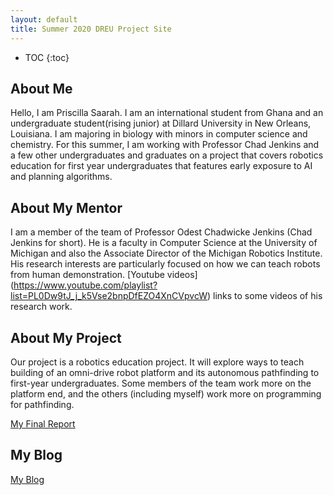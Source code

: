 ```yaml
---
layout: default
title: Summer 2020 DREU Project Site
---
```


* TOC
{:toc}

## About Me

Hello, I am Priscilla Saarah. I am an international student from Ghana and an undergraduate student(rising junior) at Dillard University in New Orleans, Louisiana. I am majoring in biology with minors in computer science and chemistry. For this summer, I am working with Professor Chad Jenkins and a few other undergraduates and graduates on a project that covers robotics education for first year undergraduates that features early exposure to AI and planning algorithms.

## About My Mentor

I am a member of the team of Professor Odest Chadwicke Jenkins (Chad Jenkins for short). He is a faculty in Computer Science at the University of Michigan and also the Associate Director of the Michigan Robotics Institute. His research interests are particularly focused on how we can teach robots from human demonstration. 
[Youtube videos] (https://www.youtube.com/playlist?list=PL0Dw9tJ_j_k5Vse2bnpDfEZO4XnCVpvcW) 
links to some videos of his research work.

## About My Project

Our project is a robotics education project. It will explore ways to teach building of an omni-drive robot platform and its autonomous pathfinding to first-year undergraduates. Some members of the team work more on the platform end, and the others (including myself) work more on programming for pathfinding.

[My Final Report](files/finalreport.pdf)

## My Blog

[My Blog](blog.html)
